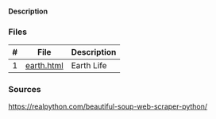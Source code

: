 
#### Description

>

### Files

|   #   | File                     | Description           |
| :---: | ------------------------ | --------------------- |
|   1   | [earth.html](earth.html) | Earth Life           |

### Sources

<https://realpython.com/beautiful-soup-web-scraper-python/>
